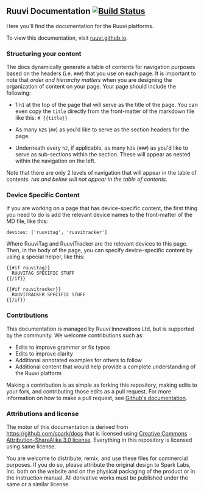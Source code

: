## Ruuvi Documentation [![Build Status](https://travis-ci.org/ruuvi/ruuvi.github.io.svg)](https://travis-ci.org/ruuvi)

Here you'll find the documentation for the Ruuvi platforms.

To view this documentation, visit [ruuvi.github.io](http://ruuvi.github.io).


### Structuring your content

The docs dynamically generate a table of contents for navigation purposes based on the headers (i.e. `###`) that you use on each page. It is important to note that _order and hierarchy matters_ when you are designing the organization of content on your page. Your page should include the following:

* 1 `h1` at the top of the page that will serve as the title of the page. You can even copy the `title` directly from the front-matter of the markdown file like this: `# {{title}}`

* As many `h2`s (`##`) as you'd like to serve as the section headers for the page.

* Underneath every `h2`, if applicable, as many `h3`s (`###`) as you'd like to serve as sub-sections within the section. These will appear as nested within the navigation on the left.

Note that there are only 2 levels of navigation that will appear in the table of contents. *`h4`s and below will not appear in the table of contents*.

### Device Specific Content

If you are working on a page that has device-specific content, the
first thing you need to do is add the relevant device names to the
front-matter of the MD file, like this:

```
devices: ['ruuvitag', 'ruuvitracker']
```
Where RuuviTag and RuuviTracker are the relevant devices to this page. Then, in
the body of the page, you can specify device-specific content by
using a special helper, like this:

```
{{#if ruuvitag}}
  RUUVITAG SPECIFIC STUFF
{{/if}}

{{#if ruuvitracker}}
  RUUVITRACKER SPECIFIC STUFF
{{/if}}
```

### Contributions

This documentation is managed by Ruuvi Innovations Ltd, but is supported by the community. We welcome contributions such as:

* Edits to improve grammar or fix typos
* Edits to improve clarity
* Additional annotated examples for others to follow
* Additional content that would help provide a complete understanding of the Ruuvi platform

Making a contribution is as simple as forking this repository, making edits to your fork, and contributing those edits as a pull request. For more information on how to make a pull request, see [Github's documentation](https://help.github.com/articles/using-pull-requests/).


### Attributions and license

The motor of this documentation is derived from https://github.com/spark/docs that is licensed using [Creative Commons Attribution-ShareAlike 3.0 license](http://creativecommons.org/licenses/by-sa/3.0/us/). Everything in this repository is licensed using same license.

You are welcome to distribute, remix, and use these files for commercial purposes. If you do so, please attribute the original design to Spark Labs, Inc. both on the website and on the physical packaging of the product or in the instruction manual. All derivative works must be published under the same or a similar license.